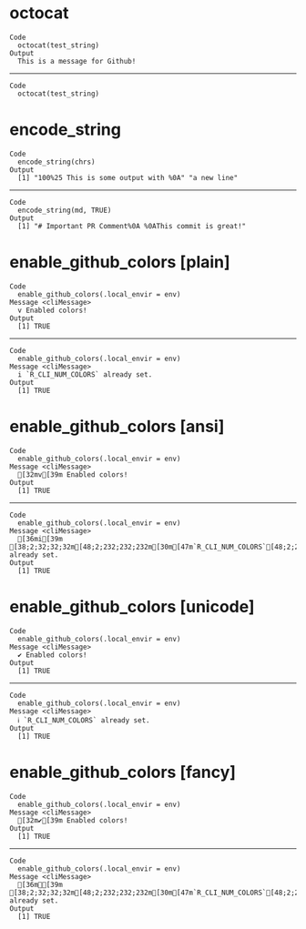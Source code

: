 # octocat

    Code
      octocat(test_string)
    Output
      This is a message for Github! 

---

    Code
      octocat(test_string)

# encode_string

    Code
      encode_string(chrs)
    Output
      [1] "100%25 This is some output with %0A" "a new line"                         

---

    Code
      encode_string(md, TRUE)
    Output
      [1] "# Important PR Comment%0A %0AThis commit is great!"

# enable_github_colors [plain]

    Code
      enable_github_colors(.local_envir = env)
    Message <cliMessage>
      v Enabled colors!
    Output
      [1] TRUE

---

    Code
      enable_github_colors(.local_envir = env)
    Message <cliMessage>
      i `R_CLI_NUM_COLORS` already set.
    Output
      [1] TRUE

# enable_github_colors [ansi]

    Code
      enable_github_colors(.local_envir = env)
    Message <cliMessage>
      [32mv[39m Enabled colors!
    Output
      [1] TRUE

---

    Code
      enable_github_colors(.local_envir = env)
    Message <cliMessage>
      [36mi[39m [38;2;32;32;32m[48;2;232;232;232m[30m[47m`R_CLI_NUM_COLORS`[48;2;232;232;232m[38;2;32;32;32m[49m[39m already set.
    Output
      [1] TRUE

# enable_github_colors [unicode]

    Code
      enable_github_colors(.local_envir = env)
    Message <cliMessage>
      ✔ Enabled colors!
    Output
      [1] TRUE

---

    Code
      enable_github_colors(.local_envir = env)
    Message <cliMessage>
      ℹ `R_CLI_NUM_COLORS` already set.
    Output
      [1] TRUE

# enable_github_colors [fancy]

    Code
      enable_github_colors(.local_envir = env)
    Message <cliMessage>
      [32m✔[39m Enabled colors!
    Output
      [1] TRUE

---

    Code
      enable_github_colors(.local_envir = env)
    Message <cliMessage>
      [36mℹ[39m [38;2;32;32;32m[48;2;232;232;232m[30m[47m`R_CLI_NUM_COLORS`[48;2;232;232;232m[38;2;32;32;32m[49m[39m already set.
    Output
      [1] TRUE

